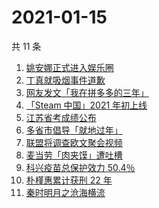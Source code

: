 # 2021-01-15

共 11 条

<!-- BEGIN ZHIHUSEARCH -->
<!-- 最后更新时间 Fri Jan 15 2021 02:19:32 GMT+0800 (CST) -->
1. [姚安娜正式进入娱乐圈](https://www.zhihu.com/search?q=姚安娜)
1. [丁真就吸烟事件道歉](https://www.zhihu.com/search?q=丁真抽烟)
1. [网友发文「我在拼多多的三年」](https://www.zhihu.com/search?q=我在拼多多的三年)
1. [「Steam 中国」2021 年初上线](https://www.zhihu.com/search?q=steam中国)
1. [江苏省考成绩公布](https://www.zhihu.com/search?q=江苏省考)
1. [多省市倡导「就地过年」](https://www.zhihu.com/search?q=就地过年)
1. [联盟将调查欧文聚会视频](https://www.zhihu.com/search?q=欧文)
1. [麦当劳「肉夹馍」遭吐槽](https://www.zhihu.com/search?q=麦当劳肉夹馍)
1. [科兴疫苗总保护效力 50.4％](https://www.zhihu.com/search?q=科兴疫苗)
1. [朴槿惠累计获刑 22 年](https://www.zhihu.com/search?q=朴槿惠)
1. [秦时明月之沧海横流](https://www.zhihu.com/search?q=秦时明月之沧海横流)
<!-- END ZHIHUSEARCH -->
